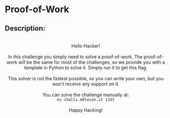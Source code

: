 
# Proof-of-Work
## Description:
<br>
<center>Hello Hacker!<br><br> In this challenge you simply need to solve a proof-of-work. The proof-of-work will be the same for most of the challenges, so we provide you with a template in Python to solve it. Simply run it to get this flag.<br><br>
This solver is not the fastest possible, so you can write your own, but you won't receive any support on it.<br><br>
You can solve the challenge manually at:<br> <code>nc challs.m0lecon.it 1337</code><br><br>
	Happy Hacking!</center>


